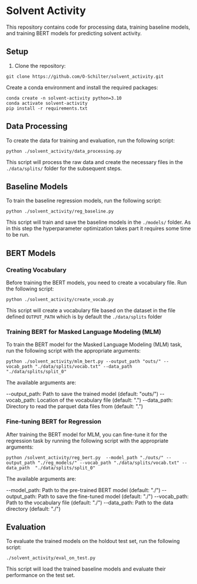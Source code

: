 # Solvent Activity

This repository contains code for processing data, training baseline models, and training BERT models for predicting solvent activity.

## Setup

1. Clone the repository:
```
git clone https://github.com/O-Schilter/solvent_activity.git
```
Create a conda environment and install the required packages:
```
conda create -n solvent-activity python=3.10
conda activate solvent-activity
pip install -r requirements.txt
```
## Data Processing

To create the data for training and evaluation, run the following script:
```
python ./solvent_activity/data_processing.py
```
This script will process the raw data and create the necessary files in the `./data/splits/` folder for the subsequent steps.


## Baseline Models
To train the baseline regression models, run the following script:
```
python ./solvent_activity/reg_baseline.py
```

This script will train and save the baseline models in the `./models/` folder. As in this step the hyperparameter optimization takes part it requires some time to be run.

## BERT Models

### Creating Vocabulary
Before training the BERT models, you need to create a vocabulary file. Run the following script:
```
python ./solvent_activity/create_vocab.py
```
This script will create a vocabulary file based on the dataset in the file defined `OUTPUT_PATH` which is by default the `./data/splits` folder

### Training BERT for Masked Language Modeling (MLM)
To train the BERT model for the Masked Language Modeling (MLM) task, run the following script with the appropriate arguments:
```
python ./solvent_activity/mlm_bert.py --output_path "outs/" --vocab_path "./data/splits/vocab.txt" --data_path "./data/splits/split_0"
```
The available arguments are:

--output_path: Path to save the trained model (default: "outs/")
--vocab_path: Location of the vocabulary file (default: ".")
--data_path: Directory to read the parquet data files from (default: ".")

### Fine-tuning BERT for Regression
After training the BERT model for MLM, you can fine-tune it for the regression task by running the following script with the appropriate arguments:
```
python /solvent_activity/reg_bert.py  --model_path "./outs/" --output_path "./reg_models/" --vocab_path "./data/splits/vocab.txt" --data_path  "./data/splits/split_0"
```
The available arguments are:

--model_path: Path to the pre-trained BERT model (default: "./")
--output_path: Path to save the fine-tuned model (default: "./")
--vocab_path: Path to the vocabulary file (default: "./")
--data_path: Path to the data directory (default: "./")

## Evaluation
To evaluate the trained models on the holdout test set, run the following script:
```
./solvent_activity/eval_on_test.py
```

This script will load the trained baseline models and evaluate their performance on the test set.